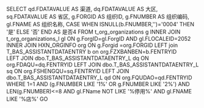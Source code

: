 SELECT 
qd.FDATAVALUE AS 渠道,
dq.FDATAVALUE AS 大区,
sq.FDATAVALUE AS 省区,
g.FORGID AS 组织ID,
g.FNUMBER AS 组织编码,
gl.FNAME AS 组织名称,
CASE WHEN ISNULL(b.FNUMBER,'')='0004' THEN '是' ELSE '否' END  AS 是否4
FROM t_org_organizations g
INNER JOIN t_org_organizations_l gl ON g.ForgID=gl.ForgID AND gl.FLOCALEID=2052
INNER JOIN HXN_ORGINFO org ON g.Forgid =org.FORGID
LEFT join T_BAS_ASSISTANTDATAENTRY b on org.FZXBANBEN=b.FENTRYID   
LEFT JOIN dbo.T_BAS_ASSISTANTDATAENTRY_L dq ON org.FDAQU=dq.FENTRYID
LEFT JOIN dbo.T_BAS_ASSISTANTDATAENTRY_L  sq ON org.FSHENGQU=sq.FENTRYID
LEFT JOIN dbo.T_BAS_ASSISTANTDATAENTRY_L qd ON org.FQUDAO=qd.FENTRYID
WHERE 1=1 
AND (g.FNUMBER LIKE '1%' OR g.FNUMBER LIKE '2%')
AND LEN(g.FNUMBER)<=8
AND gl.FName NOT LIKE '%停用%'
AND gl.FNAME LIKE '%店%'
GO